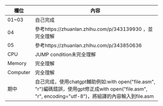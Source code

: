 


# 
欄位 | 內容
-----|--------
01~03 |自己完成
04 |參考https://zhuanlan.zhihu.com/p/343139930  ，並完全理解
05 |參考https://zhuanlan.zhihu.com/p/343850636 
CPU |JUMP condition未完全理解
Memory|完全理解
Computer|完全理解
期中|自己完成，使用chatgpt輔助例如:with open("file.asm", "r")編碼錯誤，使用gpt修正成with open("file.asm", "r", encoding="utf-8")，將組譯的內容輸入到file.asm
